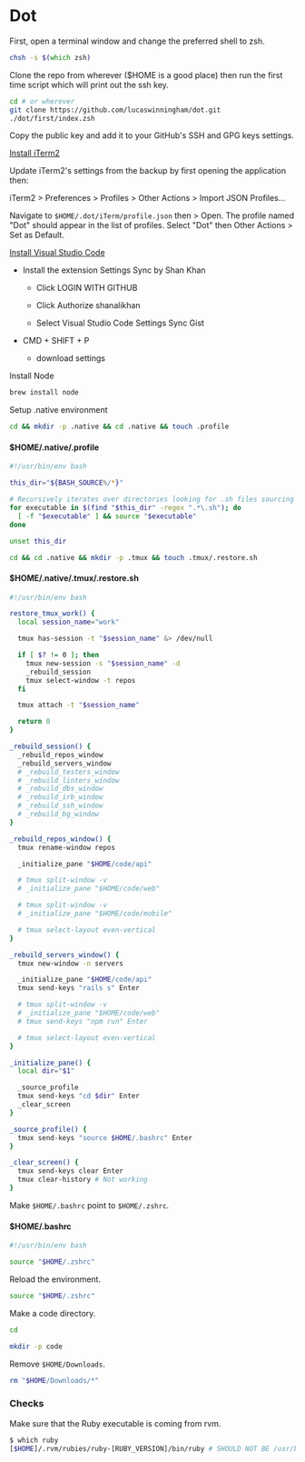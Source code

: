 # Dot

First, open a terminal window and change the preferred shell to zsh.

```zsh
chsh -s $(which zsh)
```

Clone the repo from wherever ($HOME is a good place) then run the first time script which will print out the ssh key.

```zsh
cd # or wherever
git clone https://github.com/lucaswinningham/dot.git
./dot/first/index.zsh
```

Copy the public key and add it to your GitHub's SSH and GPG keys settings.

[Install iTerm2](https://www.iterm2.com/downloads.html)

Update iTerm2's settings from the backup by first opening the application then:

iTerm2 > Preferences > Profiles > Other Actions > Import JSON Profiles...

Navigate to `$HOME/.dot/iTerm/profile.json` then > Open. The profile named "Dot" should appear in the list of profiles. Select "Dot" then Other Actions > Set as Default.

[Install Visual Studio Code](https://code.visualstudio.com/download)

 - Install the extension Settings Sync by Shan Khan

   - Click LOGIN WITH GITHUB

   - Click Authorize shanalikhan

   - Select Visual Studio Code Settings Sync Gist

 - CMD + SHIFT + P

   - download settings

Install Node

```zsh
brew install node
```

Setup .native environment

```zsh
cd && mkdir -p .native && cd .native && touch .profile
```

#### $HOME/.native/.profile

```zsh
#!/usr/bin/env bash

this_dir="${BASH_SOURCE%/*}"

# Recursively iterates over directories looking for .sh files sourcing them if they exist
for executable in $(find "$this_dir" -regex ".*\.sh"); do
  [ -f "$executable" ] && source "$executable"
done

unset this_dir

```

```zsh
cd && cd .native && mkdir -p .tmux && touch .tmux/.restore.sh
```

#### $HOME/.native/.tmux/.restore.sh

```zsh
#!/usr/bin/env bash

restore_tmux_work() {
  local session_name="work"

  tmux has-session -t "$session_name" &> /dev/null

  if [ $? != 0 ]; then
    tmux new-session -s "$session_name" -d
    _rebuild_session
    tmux select-window -t repos
  fi

  tmux attach -t "$session_name"

  return 0
}

_rebuild_session() {
  _rebuild_repos_window
  _rebuild_servers_window
  # _rebuild_testers_window
  # _rebuild_linters_window
  # _rebuild_dbs_window
  # _rebuild_irb_window
  # _rebuild_ssh_window
  # _rebuild_bg_window
}

_rebuild_repos_window() {
  tmux rename-window repos

  _initialize_pane "$HOME/code/api"

  # tmux split-window -v
  # _initialize_pane "$HOME/code/web"

  # tmux split-window -v
  # _initialize_pane "$HOME/code/mobile"

  # tmux select-layout even-vertical
}

_rebuild_servers_window() {
  tmux new-window -n servers

  _initialize_pane "$HOME/code/api"
  tmux send-keys "rails s" Enter

  # tmux split-window -v
  # _initialize_pane "$HOME/code/web"
  # tmux send-keys "npm run" Enter

  # tmux select-layout even-vertical
}

_initialize_pane() {
  local dir="$1"

  _source_profile
  tmux send-keys "cd $dir" Enter
  _clear_screen
}

_source_profile() {
  tmux send-keys "source $HOME/.bashrc" Enter
}

_clear_screen() {
  tmux send-keys clear Enter
  tmux clear-history # Not working
}

```

Make `$HOME/.bashrc` point to `$HOME/.zshrc`.

#### $HOME/.bashrc

```bash
#!/usr/bin/env bash

source "$HOME/.zshrc"

```

Reload the environment.

```zsh
source "$HOME/.zshrc"
```

Make a code directory.

```zsh
cd

mkdir -p code

```

Remove `$HOME/Downloads`.

```zsh
rm "$HOME/Downloads/*"
```

### Checks

Make sure that the Ruby executable is coming from rvm.

```zsh
$ which ruby
[$HOME]/.rvm/rubies/ruby-[RUBY_VERSION]/bin/ruby # SHOULD NOT BE /usr/bin/ruby
```
